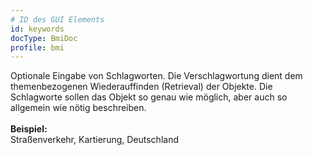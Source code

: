 ```yaml
---
# ID des GUI Elements
id: keywords
docType: BmiDoc
profile: bmi
---
```


Optionale Eingabe von Schlagworten. Die Verschlagwortung dient dem themenbezogenen Wiederauffinden (Retrieval) der Objekte. Die Schlagworte sollen das Objekt so genau wie möglich, aber auch so allgemein wie nötig beschreiben.<br /><br /><b>Beispiel:</b><br />Straßenverkehr, Kartierung, Deutschland
